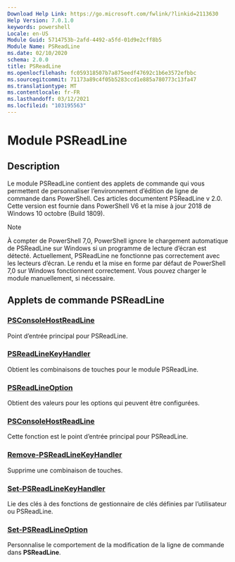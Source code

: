 ```yaml
---
Download Help Link: https://go.microsoft.com/fwlink/?linkid=2113630
Help Version: 7.0.1.0
keywords: powershell
Locale: en-US
Module Guid: 5714753b-2afd-4492-a5fd-01d9e2cff8b5
Module Name: PSReadLine
ms.date: 02/10/2020
schema: 2.0.0
title: PSReadLine
ms.openlocfilehash: fc059318507b7a875eedf47692c1b6e3572efbbc
ms.sourcegitcommit: 71173a89c4f05b5283ccd1e885a780773c13fa47
ms.translationtype: MT
ms.contentlocale: fr-FR
ms.lasthandoff: 03/12/2021
ms.locfileid: "103195563"
---
```

# Module PSReadLine

## Description

Le module PSReadLine contient des applets de commande qui vous permettent de personnaliser l’environnement d’édition de ligne de commande dans PowerShell. Ces articles documentent PSReadLine v 2.0. Cette version est fournie dans PowerShell V6 et la mise à jour 2018 de Windows 10 octobre (Build 1809).

> [!NOTE]
> À compter de PowerShell 7,0, PowerShell ignore le chargement automatique de PSReadLine sur Windows si un programme de lecture d’écran est détecté. Actuellement, PSReadLine ne fonctionne pas correctement avec les lecteurs d’écran. Le rendu et la mise en forme par défaut de PowerShell 7,0 sur Windows fonctionnent correctement. Vous pouvez charger le module manuellement, si nécessaire.

## Applets de commande PSReadLine

### [PSConsoleHostReadLine](PSConsoleHostReadLine.md)
Point d’entrée principal pour PSReadLine.

### [PSReadLineKeyHandler](Get-PSReadLineKeyHandler.md)
Obtient les combinaisons de touches pour le module PSReadLine.

### [PSReadLineOption](Get-PSReadLineOption.md)
Obtient des valeurs pour les options qui peuvent être configurées.

### [PSConsoleHostReadLine](PSConsoleHostReadLine.md)
Cette fonction est le point d’entrée principal pour PSReadLine.

### [Remove-PSReadLineKeyHandler](Remove-PSReadLineKeyHandler.md)
Supprime une combinaison de touches.

### [Set-PSReadLineKeyHandler](Set-PSReadLineKeyHandler.md)
Lie des clés à des fonctions de gestionnaire de clés définies par l’utilisateur ou PSReadLine.

### [Set-PSReadLineOption](Set-PSReadLineOption.md)
Personnalise le comportement de la modification de la ligne de commande dans **PSReadLine**.

